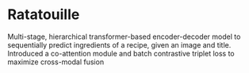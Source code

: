 # Ratatouille

Multi-stage, hierarchical transformer-based encoder-decoder model to sequentially predict ingredients of a recipe, given an
image and title. Introduced a co-attention module and batch contrastive triplet loss to maximize cross-modal fusion
